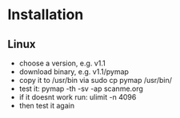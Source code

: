 # Installation

## Linux
- choose a version, e.g. v1.1
- download binary, e.g. v1.1/pymap
- copy it to /usr/bin via sudo cp pymap /usr/bin/
- test it: pymap -th -sv -ap scanme.org
- if it doesnt work run: ulimit -n 4096
- then test it again
